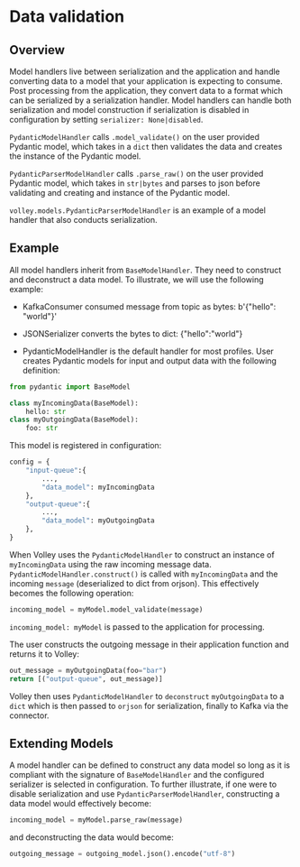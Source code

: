 # Data validation


## Overview
Model handlers live between serialization and the application and handle converting data to a model that your application is expecting to consume. Post processing from the application, they convert data to a format which can be serialized by a serialization handler. Model handlers can handle both serialization and model construction if serialization is disabled in configuration by setting `serializer: None|disabled`. 

`PydanticModelHandler` calls `.model_validate()` on the user provided Pydantic model, which takes in a `dict` then validates the data and creates the instance of the Pydantic model.

`PydanticParserModelHandler` calls `.parse_raw()` on the user provided Pydantic model, which takes in `str|bytes` and parses to json before validating and creating and instance of the Pydantic model.

`volley.models.PydanticParserModelHandler` is an example of a model handler that also conducts serialization.

## Example
All model handlers inherit from `BaseModelHandler`. They need to construct and deconstruct a data model. To illustrate, we will use the following example:

- KafkaConsumer consumed message from topic as bytes: b'{"hello": "world"}'

- JSONSerializer converts the bytes to dict: {"hello":"world"}

- PydanticModelHandler is the default handler for most profiles. User creates Pydantic models for input and output data with the following definition:


```python
from pydantic import BaseModel

class myIncomingData(BaseModel):
    hello: str
class myOutgoingData(BaseModel):
    foo: str
```

This model is registered in configuration:

```python
config = {
    "input-queue":{
        ...,
        "data_model": myIncomingData
    },
    "output-queue":{
        ...,
        "data_model": myOutgoingData
    },  
}
```

When Volley uses the `PydanticModelHandler` to construct an instance of `myIncomingData` using the raw incoming message data. `PydanticModelHandler.construct()` is called with `myIncomingData` and the incoming `message` (deserialized to dict from orjson). This effectively becomes the following operation:

```python
incoming_model = myModel.model_validate(message)
```
`incoming_model: myModel` is passed to the application for processing.

The user constructs the outgoing message in their application function and returns it to Volley:
```python
out_message = myOutgoingData(foo="bar")
return [("output-queue", out_message)]
```

Volley then uses `PydanticModelHandler` to `deconstruct` `myOutgoingData` to a `dict` which is then passed to `orjson` for serialization, finally to Kafka via the connector.

## Extending Models

A model handler can be defined to construct any data model so long as it is compliant with the signature of `BaseModelHandler` and the configured serializer is selected in configuration. To further illustrate, if one were to disable serialization and use `PydanticParserModelHandler`, constructing a data model would effectively become:

```python
incoming_model = myModel.parse_raw(message)
```

and deconstructing the data would become:

```python
outgoing_message = outgoing_model.json().encode("utf-8")
```
